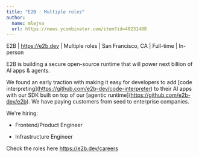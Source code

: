 ```yaml
---
title: "E2B : Multiple roles"
author:
  name: mlejva
  url: https://news.ycombinator.com/item?id=40231488
---
```

E2B | <a href="https:&#x2F;&#x2F;e2b.dev" rel="nofollow">https:&#x2F;&#x2F;e2b.dev</a> | Multiple roles | San Francisco, CA  | Full-time | In-person

E2B is building a secure open-source runtime that will power next billion of AI apps &amp; agents.

We found an early traction with making it easy for developers to add [code interpreting](<a href="https:&#x2F;&#x2F;github.com&#x2F;e2b-dev&#x2F;code-interpreter">https:&#x2F;&#x2F;github.com&#x2F;e2b-dev&#x2F;code-interpreter</a>) to their AI apps with our SDK built on top of our [agentic runtime](<a href="https:&#x2F;&#x2F;github.com&#x2F;e2b-dev&#x2F;e2b">https:&#x2F;&#x2F;github.com&#x2F;e2b-dev&#x2F;e2b</a>). We have paying customers from seed to enterprise companies.

We&#x27;re hiring:

- Frontend&#x2F;Product Engineer

- Infrastructure Engineer

Check the roles here <a href="https:&#x2F;&#x2F;e2b.dev&#x2F;careers" rel="nofollow">https:&#x2F;&#x2F;e2b.dev&#x2F;careers</a>
